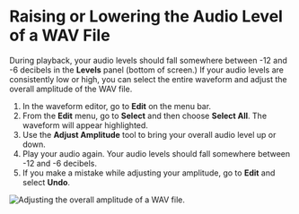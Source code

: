 # Raising or Lowering the Audio Level of a WAV File

During playback, your audio levels should fall somewhere between -12 and -6 decibels in the **Levels** panel \(bottom of screen.\) If your audio levels are consistently low or high, you can select the entire waveform and adjust the overall amplitude of the WAV file.

1. In the waveform editor, go to **Edit** on the menu bar.  
2. From the **Edit** menu, go to **Select** and then choose **Select All**. The waveform will appear highlighted. 
3. Use the **Adjust Amplitude** tool to bring your overall audio level up or down. 
4. Play your audio again. Your audio levels should fall somewhere between -12 and -6 decibels. 
5. If you make a mistake while adjusting your amplitude, go to **Edit** and select **Undo**.

![Adjusting the overall amplitude of a WAV file.](https://github.com/jjloomis/adobe-audition-basics-remote-connection-to-ccl-edition/tree/b2470c14bd7a8447d88cafc4488838fe4c3352a2/.gitbook/assets/raising-or-lowering-audio-level-of-wav-file.png)

